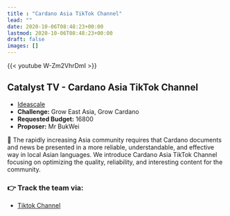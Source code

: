 ```yaml
---
title : "Cardano Asia TikTok Channel"
lead: ""
date: 2020-10-06T08:48:23+00:00
lastmod: 2020-10-06T08:48:23+00:00
draft: false
images: []
---
```


{{<  youtube W-Zm2VhrDmI >}}

## Catalyst TV - Cardano Asia TikTok Channel

- [Ideascale](https://cardano.ideascale.com/c/idea/423145)
- **Challenge:** Grow East Asia, Grow Cardano
- **Requested Budget:** 16800
- **Proposer:** Mr BukWei

🌟 The rapidly increasing Asia community requires that Cardano documents and news be presented in a more reliable, understandable, and effective way in local Asian languages. We introduce Cardano Asia TikTok Channel focusing on optimizing the quality, reliability, and interesting content for the community.

### 👉  Track the team via:

- [Tiktok Channel](https://www.tiktok.com/@cardano.asia)

